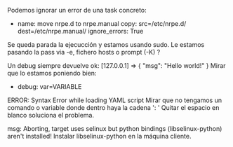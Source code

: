 Podemos ignorar un error de una task concreto:

- name: move nrpe.d to nrpe.manual
  copy: src=/etc/nrpe.d/ dest=/etc/nrpe.manual/
  ignore_errors: True



Se queda parada la ejecucción y estamos usando sudo.
Le estamos pasando la pass via -e, fichero hosts o prompt (-K) ?


Un debug siempre devuelve
ok: [127.0.0.1] => {
  "msg": "Hello world!"
}
Mirar que lo estamos poniendo bien:
- debug: var=VARIABLE


ERROR: Syntax Error while loading YAML script
Mirar que no tengamos un comando o variable donde dentro haya la cadena ': '
Quitar el espacio en blanco soluciona el problema.


msg: Aborting, target uses selinux but python bindings (libselinux-python) aren't installed!
Instalar libselinux-python en la máquina cliente.
